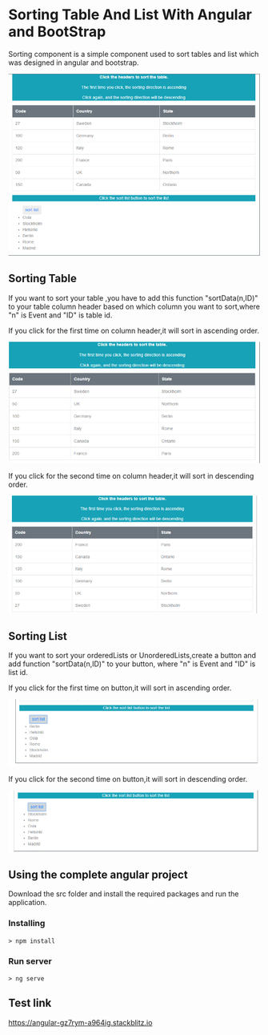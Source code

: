 # Sorting Table And List With Angular and BootStrap
Sorting component is a simple component used to sort tables and list which was designed in angular and bootstrap.
<p><img src="/image/normal.png"></p> 

## Sorting Table
If you want to sort your table ,you have to add this function "sortData(n,ID)" to your table column header based 
on which column you want to sort,where "n" is Event and "ID" is table id.

If you click for the first time on column header,it will sort in ascending order.
<p><img src="/image/ascending.png"></p>
If you click for the second time on column header,it will sort in descending order.
<p><img src="/image/descending.png"></p>

## Sorting List
If you want to sort your orderedLists or UnorderedLists,create a button and add function "sortData(n,ID)" to your button,
where "n" is Event and "ID" is list id.

If you click for the first time on button,it will sort in ascending order.
<p><img src="/image/listasc.png"></p> 
If you click for the second time on button,it will sort in descending order.
<p><img src="/image/listdesc.png"></p> 

## Using the complete angular project
Download the src folder and install the required packages and run the application.

### Installing

```
> npm install
```

### Run server

```
> ng serve
``` 

## Test link
https://angular-gz7rym-a964ig.stackblitz.io


